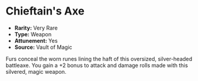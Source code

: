 # Chieftain's Axe

- **Rarity:** Very Rare
- **Type:** Weapon
- **Attunement:** Yes
- **Source:** Vault of Magic

Furs conceal the worn runes lining the haft of this oversized, silver-headed battleaxe. You gain a +2 bonus to attack and damage rolls made with this silvered, magic weapon.
